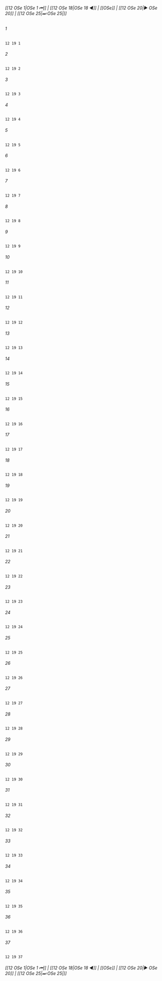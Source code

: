 
###### [[12 OSe 1|OSe 1 ⏮]] | [[12 OSe 18|OSe 18 ◀]] | [[OSe]] | [[12 OSe 20|▶ OSe 20]] | [[12 OSe 25|⏭ OSe 25|]]

###### 1
``` verse
12 19 1 
```
###### 2
``` verse
12 19 2 
```
###### 3
``` verse
12 19 3 
```
###### 4
``` verse
12 19 4 
```
###### 5
``` verse
12 19 5 
```
###### 6
``` verse
12 19 6 
```
###### 7
``` verse
12 19 7 
```
###### 8
``` verse
12 19 8 
```
###### 9
``` verse
12 19 9 
```
###### 10
``` verse
12 19 10 
```
###### 11
``` verse
12 19 11 
```
###### 12
``` verse
12 19 12 
```
###### 13
``` verse
12 19 13 
```
###### 14
``` verse
12 19 14 
```
###### 15
``` verse
12 19 15 
```
###### 16
``` verse
12 19 16 
```
###### 17
``` verse
12 19 17 
```
###### 18
``` verse
12 19 18 
```
###### 19
``` verse
12 19 19 
```
###### 20
``` verse
12 19 20 
```
###### 21
``` verse
12 19 21 
```
###### 22
``` verse
12 19 22 
```
###### 23
``` verse
12 19 23 
```
###### 24
``` verse
12 19 24 
```
###### 25
``` verse
12 19 25 
```
###### 26
``` verse
12 19 26 
```
###### 27
``` verse
12 19 27 
```
###### 28
``` verse
12 19 28 
```
###### 29
``` verse
12 19 29 
```
###### 30
``` verse
12 19 30 
```
###### 31
``` verse
12 19 31 
```
###### 32
``` verse
12 19 32 
```
###### 33
``` verse
12 19 33 
```
###### 34
``` verse
12 19 34 
```
###### 35
``` verse
12 19 35 
```
###### 36
``` verse
12 19 36 
```
###### 37
``` verse
12 19 37 
```

###### [[12 OSe 1|OSe 1 ⏮]] | [[12 OSe 18|OSe 18 ◀]] | [[OSe]] | [[12 OSe 20|▶ OSe 20]] | [[12 OSe 25|⏭ OSe 25|]]

